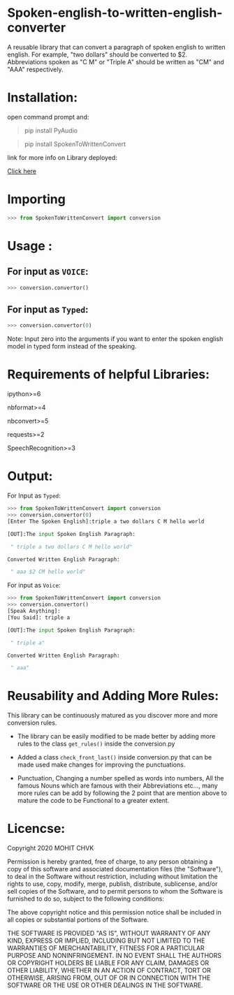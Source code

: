 # Spoken-english-to-written-english-converter



A reusable library that can convert a paragraph of spoken english to written english. For example, "two dollars" should be converted to $2. Abbreviations spoken as "C M" or "Triple A" should be written as "CM" and "AAA" respectively.


# Installation:
open command prompt and:

> pip install PyAudio

> pip install SpokenToWrittenConvert


link for more info on Library deployed:

[Click here](https://pypi.org/project/SpokenToWrittenConvert/)


# Importing

```python
>>> from SpokenToWrittenConvert import conversion
```

# Usage :

## For input as `VOICE`:
```python
>>> conversion.convertor()
```
## For input as `Typed`:
```python
>>> conversion.convertor(0)
```
Note: Input zero into the arguments if you want to enter the spoken english model in typed form instead of the speaking.


# Requirements of helpful Libraries:
ipython>=6

nbformat>=4

nbconvert>=5

requests>=2

SpeechRecognition>=3

# Output:
For Input as `Typed`:
```python
>>> from SpokenToWrittenConvert import conversion
>>> conversion.convertor(0)
[Enter The Spoken English]:triple a two dollars C M hello world

[OUT]:The input Spoken English Paragraph:

 " triple a two dollars C M hello world"

Converted Written English Paragraph:

 " aaa $2 CM hello world"
```
For input as `Voice`:
```python
>>> from SpokenToWrittenConvert import conversion
>>> conversion.convertor()
[Speak Anything]:
[You Said]: triple a

[OUT]:The input Spoken English Paragraph:

 " triple a"

Converted Written English Paragraph:

 " aaa"
```

# Reusability and Adding More Rules:


This library can be continuously matured as you discover more and more conversion rules.

- The library can be easily modified to be made better by adding more rules to the class `get_rules()` inside the conversion.py 

- Added a class `check_front_last()` inside conversion.py that can be made used make changes for improving the punctuations.

- Punctuation, Changing a number spelled as words into numbers,
All the famous Nouns which are famous with their Abbreviations etc..., many more rules can be add by following the 2 point that are mention above to mature the code to be Functional to a greater extent.

# Licencse:
Copyright 2020 MOHIT CHVK

Permission is hereby granted, free of charge, to any person obtaining a copy of this software and associated documentation files (the "Software"), to deal in the Software without restriction, including without limitation the rights to use, copy, modify, merge, publish, distribute, sublicense, and/or sell copies of the Software, and to permit persons to whom the Software is furnished to do so, subject to the following conditions:

The above copyright notice and this permission notice shall be included in all copies or substantial portions of the Software.

THE SOFTWARE IS PROVIDED "AS IS", WITHOUT WARRANTY OF ANY KIND, EXPRESS OR IMPLIED, INCLUDING BUT NOT LIMITED TO THE WARRANTIES OF MERCHANTABILITY, FITNESS FOR A PARTICULAR PURPOSE AND NONINFRINGEMENT. IN NO EVENT SHALL THE AUTHORS OR COPYRIGHT HOLDERS BE LIABLE FOR ANY CLAIM, DAMAGES OR OTHER LIABILITY, WHETHER IN AN ACTION OF CONTRACT, TORT OR OTHERWISE, ARISING FROM, OUT OF OR IN CONNECTION WITH THE SOFTWARE OR THE USE OR OTHER DEALINGS IN THE SOFTWARE.